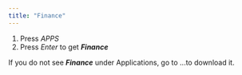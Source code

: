 ```yaml
---
title: "Finance"
---
```


1. Press *APPS*
2. Press *Enter* to get ***Finance***

If you do not see ***Finance*** under Applications, go to ...to download it.
